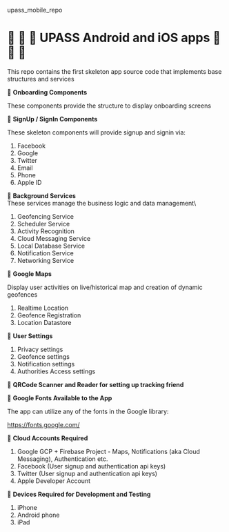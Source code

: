 upass_mobile_repo  

# 🔷 🔷 🔷 UPASS Android and iOS apps 🔷 🔷 🔷  
  
   
This repo contains the first skeleton app source code that implements base structures and services

🔷 **Onboarding Components**

These components provide the structure to display onboarding screens

🔷 **SignUp / SignIn Components**

These skeleton components will provide signup and signin via:  

1. Facebook   
2. Google   
3. Twitter
4. Email  
5. Phone 
6. Apple ID

🔷 **Background Services**
\
These services manage the business logic and data management\

1. Geofencing Service  
2. Scheduler Service  
3. Activity Recognition  
4. Cloud Messaging Service  
5. Local Database Service  
6. Notification Service  
7. Networking Service  

🔷 **Google Maps**  

Display user activities on live/historical map and creation of dynamic geofences

1. Realtime Location
2. Geofence Registration
3. Location Datastore

🔷 **User Settings** 

1. Privacy settings  
2. Geofence settings  
3. Notification settings  
4. Authorities Access settings  

🔷 **QRCode Scanner and Reader for setting up tracking friend**  

🔷 **Google Fonts Available to the App**  

The app can utilize any of the fonts in the Google library:  

https://fonts.google.com/

🔷 **Cloud Accounts Required**  

1. Google GCP + Firebase Project - Maps, Notifications (aka Cloud Messaging), Authentication etc.  
2. Facebook (User signup and authentication api keys)  
3. Twitter (User signup and authentication api keys)   
4. Apple Developer Account  

🔷 **Devices Required for Development and Testing**  
1. iPhone
2. Android phone  
3. iPad


